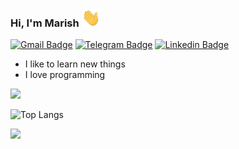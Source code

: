 ### Hi, I'm Marish <img src="https://raw.githubusercontent.com/ABSphreak/ABSphreak/master/gifs/Hi.gif" width="30px">

[![Gmail Badge](https://img.shields.io/badge/-praveenmarish0059@gmail.com-red?style=flat-square&logo=Gmail&logoColor=white&link=mailto:praveenmarish0059@gmail.com)](mailto:praveenmarish0059@gmail.com)
[![Telegram Badge](https://img.shields.io/badge/-praveenmarish-blue?style=flat-square&logo=Telegram&logoColor=white&link=https://t.me/Maari0059)](https://t.me/Maari0059)
[![Linkedin Badge](https://img.shields.io/badge/-praveenmarish-lightblue?style=flat-square&logo=Linkedin&logoColor=white&link=https://www.linkedin.com/in/m-praveen-marish-6668a51b8)](https://www.linkedin.com/in/m-praveen-marish-6668a51b8)

- I like to learn new things
- I love programming

![](https://komarev.com/ghpvc/?username=praveenmarish)

![Top Langs](https://github-readme-stats.vercel.app/api/top-langs/?username=praveenmarish&theme=vue-dark&layout=compact)

![](https://github-profile-summary-cards.vercel.app/api/cards/profile-details?username=praveenmarish&theme=vue-dark&layout=compact)

